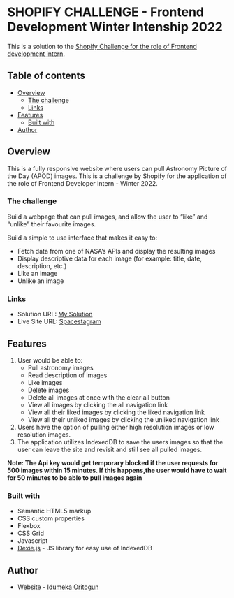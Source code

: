 # SHOPIFY CHALLENGE - Frontend Development Winter Intenship 2022

This is a solution to the [Shopify Challenge for the role of Frontend development intern](https://docs.google.com/document/d/1QlC6htA5SXEl3YruAOkJWj2-0W3w-n0UOzGuJ1EcktQ/edit#heading=h.31w9woubunro).

## Table of contents

- [Overview](#overview)
  - [The challenge](#the-challenge)
  - [Links](#links)
- [Features](#features)
  - [Built with](#built-with)
- [Author](#author)

## Overview

This is a fully responsive website where users can pull Astronomy Picture of the Day (APOD) images. This is a challenge by Shopify for the application of the role of Frontend Developer Intern - Winter 2022.

### The challenge

Build a webpage that can pull images, and allow the user to “like” and “unlike” their favourite images.

Build a simple to use interface that makes it easy to:

- Fetch data from one of NASA’s APIs and display the resulting images
- Display descriptive data for each image (for example: title, date, description, etc.)
- Like an image
- Unlike an image

### Links

- Solution URL: [My Solution](https://github.com/Gods-own/Shopify-Challenge-Spacestagram/tree/Spacestagram)
- Live Site URL: [Spacestagram](https://shopify-challenge-spacestagram.vercel.app/)

## Features

1. User would be able to:
    - Pull astronomy images
    - Read description of images
    - Like images
    - Delete images
    - Delete all images at once with the clear all button
    - View all images by clicking the all navigation link
    - View all their liked images by clicking the liked navigation link
    - View all their unliked images by clicking the unliked navigation link
2. Users have the option of pulling either high resolution images or low resolution images.
3. The application utilizes IndexedDB to save the users images so that the
   user can leave the site and revisit and still see all pulled images.

**Note: The Api key would get temporary blocked if the user requests for 500 images within 15 minutes. If this happens,the user would have to wait for 50 minutes to be able to pull images again**

### Built with

- Semantic HTML5 markup
- CSS custom properties
- Flexbox
- CSS Grid
- Javascript
- [Dexie.js](https://dexie.org/) - JS library for easy use of IndexedDB

## Author

- Website - [Idumeka Oritogun](https://gods-own.github.io/Portfolio/)

